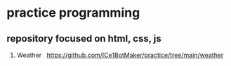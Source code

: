 # practice programming

repository focused on html, css, js
-----------------------------------

1. Weather&nbsp;&nbsp;&nbsp;https://github.com/ICe1BotMaker/practice/tree/main/weather
